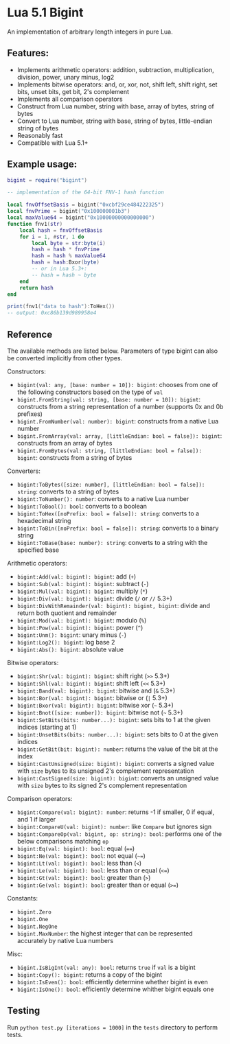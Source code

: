 # Lua 5.1 Bigint

An implementation of arbitrary length integers in pure Lua.

## Features:

- Implements arithmetic operators: addition, subtraction, multiplication, division, power, unary minus, log2
- Implements bitwise operators: and, or, xor, not, shift left, shift right, set bits, unset bits, get bit, 2's complement
- Implements all comparison operators
- Construct from Lua number, string with base, array of bytes, string of bytes
- Convert to Lua number, string with base, string of bytes, little-endian string of bytes
- Reasonably fast
- Compatible with Lua 5.1+

## Example usage:

```lua
bigint = require("bigint")

-- implementation of the 64-bit FNV-1 hash function

local fnvOffsetBasis = bigint("0xcbf29ce484222325")
local fnvPrime = bigint("0x100000001b3")
local maxValue64 = bigint("0x10000000000000000")
function fnv1(str)
    local hash = fnvOffsetBasis
    for i = 1, #str, 1 do
        local byte = str:byte(i)
        hash = hash * fnvPrime
        hash = hash % maxValue64
        hash = hash:Bxor(byte)
        -- or in Lua 5.3+:
        -- hash = hash ~ byte
    end
    return hash
end

print(fnv1("data to hash"):ToHex())
-- output: 0xc86b139d989958e4
```

## Reference

The available methods are listed below. Parameters of type bigint can also be converted implicitly from other types.

Constructors:

- `bigint(val: any, [base: number = 10]): bigint`: chooses from one of the following constructors based on the type of `val`
- `bigint.FromString(val: string, [base: number = 10]): bigint`: constructs from a string representation of a number (supports 0x and 0b prefixes)
- `bigint.FromNumber(val: number): bigint`: constructs from a native Lua number
- `bigint.FromArray(val: array, [littleEndian: bool = false]): bigint`: constructs from an array of bytes
- `bigint.FromBytes(val: string, [littleEndian: bool = false]): bigint`: constructs from a string of bytes

Converters:

- `bigint:ToBytes([size: number], [littleEndian: bool = false]): string`: converts to a string of bytes
- `bigint:ToNumber(): number`: converts to a native Lua number
- `bigint:ToBool(): bool`: converts to a boolean
- `bigint:ToHex([noPrefix: bool = false]): string`: converts to a hexadecimal string
- `bigint:ToBin([noPrefix: bool = false]): string`: converts to a binary string
- `bigint:ToBase(base: number): string`: converts to a string with the specified base

Arithmetic operators:

- `bigint:Add(val: bigint): bigint`: add (`+`)
- `bigint:Sub(val: bigint): bigint`: subtract (`-`)
- `bigint:Mul(val: bigint): bigint`: multiply (`*`)
- `bigint:Div(val: bigint): bigint`: divide (`/` or `//` 5.3+)
- `bigint:DivWithRemainder(val: bigint): bigint, bigint`: divide and return both quotient and remainder
- `bigint:Mod(val: bigint): bigint`: modulo (`%`)
- `bigint:Pow(val: bigint): bigint`: power (`^`)
- `bigint:Unm(): bigint`: unary minus (`-`)
- `bigint:Log2(): bigint`: log base 2
- `bigint:Abs(): bigint`: absolute value

Bitwise operators:

- `bigint:Shr(val: bigint): bigint`: shift right (`>>` 5.3+)
- `bigint:Shl(val: bigint): bigint`: shift left (`<<` 5.3+)
- `bigint:Band(val: bigint): bigint`: bitwise and (`&` 5.3+)
- `bigint:Bor(val: bigint): bigint`: bitwise or (`|` 5.3+)
- `bigint:Bxor(val: bigint): bigint`: bitwise xor (`~` 5.3+)
- `bigint:Bnot([size: number]): bigint`: bitwise not (`~` 5.3+)
- `bigint:SetBits(bits: number...): bigint`: sets bits to 1 at the given indices (starting at 1)
- `bigint:UnsetBits(bits: number...): bigint`: sets bits to 0 at the given indices
- `bigint:GetBit(bit: bigint): number`: returns the value of the bit at the index
- `bigint:CastUnsigned(size: bigint): bigint`: converts a signed value with `size` bytes to its unsigned 2's complement representation
- `bigint:CastSigned(size: bigint): bigint`: converts an unsigned value with `size` bytes to its signed 2's complement representation

Comparison operators:

- `bigint:Compare(val: bigint): number`: returns -1 if smaller, 0 if equal, and 1 if larger
- `bigint:CompareU(val: bigint): number`: like `Compare` but ignores sign
- `bigint:CompareOp(val: bigint, op: string): bool`: performs one of the below comparisons matching `op`
- `bigint:Eq(val: bigint): bool`: equal (`==`)
- `bigint:Ne(val: bigint): bool`: not equal (`~=`)
- `bigint:Lt(val: bigint): bool`: less than (`<`)
- `bigint:Le(val: bigint): bool`: less than or equal (`<=`)
- `bigint:Gt(val: bigint): bool`: greater than (`>`)
- `bigint:Ge(val: bigint): bool`: greater than or equal (`>=`)

Constants:

- `bigint.Zero`
- `bigint.One`
- `bigint.NegOne`
- `bigint.MaxNumber`: the highest integer that can be represented accurately by native Lua numbers

Misc:

- `bigint.IsBigInt(val: any): bool`: returns `true` if `val` is a bigint
- `bigint:Copy(): bigint`: returns a copy of the bigint
- `bigint:IsEven(): bool`: efficiently determine whether bigint is even
- `bigint:IsOne(): bool`: efficiently determine whither bigint equals one

## Testing

Run `python test.py [iterations = 1000]` in the `tests` directory to perform tests.
